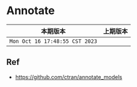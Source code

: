 # Annotate

|本期版本|上期版本 
|:---:|:---:
`Mon Oct 16 17:48:55 CST 2023` | 

## Ref

* <https://github.com/ctran/annotate_models>
